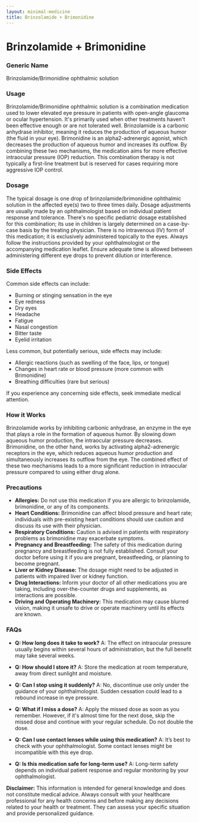 ```yaml
---
layout: minimal-medicine
title: Brinzolamide + Brimonidine
---
```


# Brinzolamide + Brimonidine
### Generic Name
Brinzolamide/Brimonidine ophthalmic solution

### Usage
Brinzolamide/Brimonidine ophthalmic solution is a combination medication used to lower elevated eye pressure in patients with open-angle glaucoma or ocular hypertension.  It's primarily used when other treatments haven't been effective enough or are not tolerated well.  Brinzolamide is a carbonic anhydrase inhibitor, meaning it reduces the production of aqueous humor (the fluid in your eye). Brimonidine is an alpha2-adrenergic agonist, which decreases the production of aqueous humor and increases its outflow. By combining these two mechanisms, the medication aims for more effective intraocular pressure (IOP) reduction.  This combination therapy is not typically a first-line treatment but is reserved for cases requiring more aggressive IOP control.

### Dosage
The typical dosage is one drop of brinzolamide/brimonidine ophthalmic solution in the affected eye(s) two to three times daily.  Dosage adjustments are usually made by an ophthalmologist based on individual patient response and tolerance.  There's no specific pediatric dosage established for this combination; its use in children is largely determined on a case-by-case basis by the treating physician.  There is no intravenous (IV) form of this medication; it is exclusively administered topically to the eyes.  Always follow the instructions provided by your ophthalmologist or the accompanying medication leaflet.  Ensure adequate time is allowed between administering different eye drops to prevent dilution or interference.

### Side Effects
Common side effects can include:

* Burning or stinging sensation in the eye
* Eye redness
* Dry eyes
* Headache
* Fatigue
* Nasal congestion
* Bitter taste
* Eyelid irritation


Less common, but potentially serious, side effects may include:

* Allergic reactions (such as swelling of the face, lips, or tongue)
* Changes in heart rate or blood pressure (more common with Brimonidine)
* Breathing difficulties (rare but serious)

If you experience any concerning side effects, seek immediate medical attention.

### How it Works
Brinzolamide works by inhibiting carbonic anhydrase, an enzyme in the eye that plays a role in the formation of aqueous humor. By slowing down aqueous humor production, the intraocular pressure decreases. Brimonidine, on the other hand, works by activating alpha2-adrenergic receptors in the eye, which reduces aqueous humor production and simultaneously increases its outflow from the eye. The combined effect of these two mechanisms leads to a more significant reduction in intraocular pressure compared to using either drug alone.

### Precautions
* **Allergies:** Do not use this medication if you are allergic to brinzolamide, brimonidine, or any of its components.
* **Heart Conditions:**  Brimonidine can affect blood pressure and heart rate; individuals with pre-existing heart conditions should use caution and discuss its use with their physician.
* **Respiratory Conditions:**  Caution is advised in patients with respiratory problems as brimonidine may exacerbate symptoms.
* **Pregnancy and Breastfeeding:** The safety of this medication during pregnancy and breastfeeding is not fully established. Consult your doctor before using it if you are pregnant, breastfeeding, or planning to become pregnant.
* **Liver or Kidney Disease:**  The dosage might need to be adjusted in patients with impaired liver or kidney function.
* **Drug Interactions:**  Inform your doctor of all other medications you are taking, including over-the-counter drugs and supplements, as interactions are possible.
* **Driving and Operating Machinery:** This medication may cause blurred vision, making it unsafe to drive or operate machinery until its effects are known.

### FAQs
* **Q: How long does it take to work?** A:  The effect on intraocular pressure usually begins within several hours of administration, but the full benefit may take several weeks.

* **Q: How should I store it?** A: Store the medication at room temperature, away from direct sunlight and moisture.

* **Q: Can I stop using it suddenly?** A: No, discontinue use only under the guidance of your ophthalmologist. Sudden cessation could lead to a rebound increase in eye pressure.

* **Q: What if I miss a dose?** A: Apply the missed dose as soon as you remember. However, if it's almost time for the next dose, skip the missed dose and continue with your regular schedule. Do not double the dose.

* **Q: Can I use contact lenses while using this medication?** A:  It’s best to check with your ophthalmologist. Some contact lenses might be incompatible with this eye drop.

* **Q: Is this medication safe for long-term use?** A:  Long-term safety depends on individual patient response and regular monitoring by your ophthalmologist.

**Disclaimer:**  This information is intended for general knowledge and does not constitute medical advice. Always consult with your healthcare professional for any health concerns and before making any decisions related to your health or treatment.  They can assess your specific situation and provide personalized guidance.

